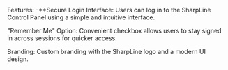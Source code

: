 Features:
-**Secure Login Interface: Users can log in to the SharpLine Control Panel using a simple and intuitive interface.

"Remember Me" Option: Convenient checkbox allows users to stay signed in across sessions for quicker access.

Branding: Custom branding with the SharpLine logo and a modern UI design.
